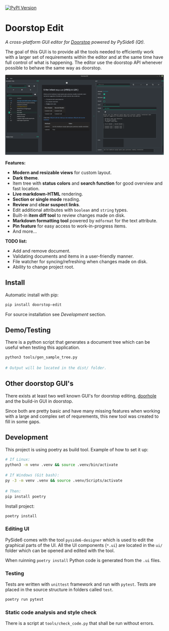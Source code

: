 [![PyPI Version](https://img.shields.io/pypi/v/doorstop-edit.svg)](https://pypi.org/project/doorstop-edit)

# Doorstop Edit

_A cross-platform GUI editor for [Doorstop](https://github.com/doorstop-dev/doorstop) powered by PySide6 (Qt)._

The goal of this GUI is to provide all the tools needed to efficiently work with a larger set of
requirements within the editor and at the same time have full control of what is happening. The
editor use the doorstop API whenever possible to behave the same way as doorstop.

![Sample](https://raw.githubusercontent.com/ownbee/doorstop-edit/main/sample.png)

**Features:**

* **Modern and resizable views** for custom layout.
* **Dark theme**.
* Item tree with **status colors** and **search function** for good overview and fast location.
* **Live markdown-HTML** rendering.
* **Section or single mode** reading.
* **Review** and **clear suspect links**.
* Edit additional attributes with `boolean` and `string` types.
* Built-in **item diff tool** to review changes made on disk.
* **Markdown formatting tool** powered by `mdformat` for the text attribute.
* **Pin feature** for easy access to work-in-progress items.
* And more...


**TODO list:**

* Add and remove document.
* Validating documents and items in a user-friendly manner.
* File watcher for syncing/refreshing when changes made on disk.
* Ability to change project root.

## Install

Automatic install with pip:

```sh
pip install doorstop-edit
```

For source installation see *Development* section.

## Demo/Testing

There is a python script that generates a document tree which can be useful when testing this
application.

```sh
python3 tools/gen_sample_tree.py

# Output will be located in the dist/ folder.
```


## Other doorstop GUI's

There exists at least two well known GUI's for doorstop editing,
[doorhole](https://github.com/sevendays/doorhole) and the build-in GUI in doorstop.

Since both are pretty basic and have many missing features when working with a large and complex set
of requrements, this new tool was created to fill in some gaps.


## Development

This project is using poetry as build tool. Example of how to set it up:

```sh
# If Linux:
python3 -m venv .venv && source .venv/bin/activate

# If Windows (Git bash):
py -3 -m venv .venv && source .venv/Scripts/activate

# Then:
pip install poetry
```

Install project:

```sh
poetry install
```

### Editing UI

PySide6 comes with the tool `pyside6-designer` which is used to edit the graphical parts of the UI.
All the UI components (`*.ui`) are located in the `ui/` folder which can be opened and edited with
the tool.

When ruinning `poetry install` Python code is generated from the `.ui` files.


### Testing

Tests are written with `unittest` framework and run with `pytest`. Tests are placed in the source
structure in folders called `test`.

```sh
poetry run pytest
```

### Static code analysis and style check

There is a script at `tools/check_code.py` that shall be run without errors.
